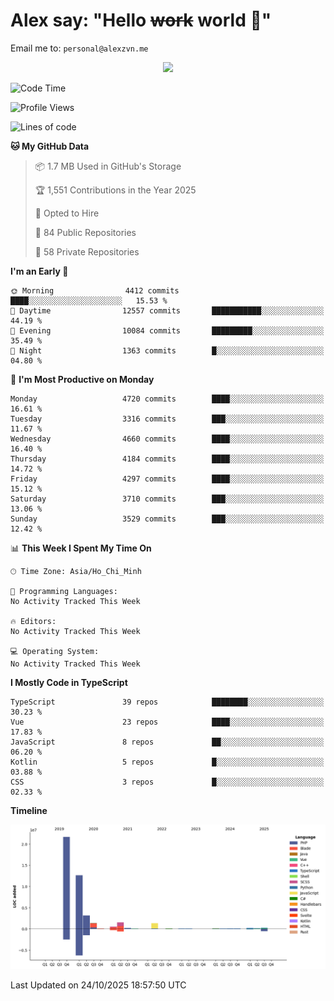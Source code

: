 # Alex say: "Hello ~~work~~ world 🐾"
Email me to: `personal@alexzvn.me`


<p align=center>
  <a href="https://skillicons.dev">
    <img src="https://skillicons.dev/icons?i=ts,js,php,nodejs,bun,vue,nuxt,react,svelte,tauri,laravel,rust,mongodb,docker,electron,redis,rabbitmq,tailwind,git,cloudflare,elysia,mysql,nginx,rollupjs,sentry,ubuntu,yarn,html,css,vite" />
  </a>
</p>

<!--START_SECTION:waka-->
![Code Time](http://img.shields.io/badge/Code%20Time-1%2C066%20hrs%2055%20mins-blue)

![Profile Views](http://img.shields.io/badge/Profile%20Views-2-blue)

![Lines of code](https://img.shields.io/badge/From%20Hello%20World%20I%27ve%20Written-43.7%20million%20lines%20of%20code-blue)

**🐱 My GitHub Data** 

> 📦 1.7 MB Used in GitHub's Storage 
 > 
> 🏆 1,551 Contributions in the Year 2025
 > 
> 💼 Opted to Hire
 > 
> 📜 84 Public Repositories 
 > 
> 🔑 58 Private Repositories 
 > 
**I'm an Early 🐤** 

```text
🌞 Morning                4412 commits        ████░░░░░░░░░░░░░░░░░░░░░   15.53 % 
🌆 Daytime                12557 commits       ███████████░░░░░░░░░░░░░░   44.19 % 
🌃 Evening                10084 commits       █████████░░░░░░░░░░░░░░░░   35.49 % 
🌙 Night                  1363 commits        █░░░░░░░░░░░░░░░░░░░░░░░░   04.80 % 
```
📅 **I'm Most Productive on Monday** 

```text
Monday                   4720 commits        ████░░░░░░░░░░░░░░░░░░░░░   16.61 % 
Tuesday                  3316 commits        ███░░░░░░░░░░░░░░░░░░░░░░   11.67 % 
Wednesday                4660 commits        ████░░░░░░░░░░░░░░░░░░░░░   16.40 % 
Thursday                 4184 commits        ████░░░░░░░░░░░░░░░░░░░░░   14.72 % 
Friday                   4297 commits        ████░░░░░░░░░░░░░░░░░░░░░   15.12 % 
Saturday                 3710 commits        ███░░░░░░░░░░░░░░░░░░░░░░   13.06 % 
Sunday                   3529 commits        ███░░░░░░░░░░░░░░░░░░░░░░   12.42 % 
```


📊 **This Week I Spent My Time On** 

```text
🕑︎ Time Zone: Asia/Ho_Chi_Minh

💬 Programming Languages: 
No Activity Tracked This Week

🔥 Editors: 
No Activity Tracked This Week

💻 Operating System: 
No Activity Tracked This Week
```

**I Mostly Code in TypeScript** 

```text
TypeScript               39 repos            ████████░░░░░░░░░░░░░░░░░   30.23 % 
Vue                      23 repos            ████░░░░░░░░░░░░░░░░░░░░░   17.83 % 
JavaScript               8 repos             ██░░░░░░░░░░░░░░░░░░░░░░░   06.20 % 
Kotlin                   5 repos             █░░░░░░░░░░░░░░░░░░░░░░░░   03.88 % 
CSS                      3 repos             █░░░░░░░░░░░░░░░░░░░░░░░░   02.33 % 
```



**Timeline**

![Lines of Code chart](https://raw.githubusercontent.com/alexzvn/alexzvn/main/assets/bar_graph.png)


 Last Updated on 24/10/2025 18:57:50 UTC
<!--END_SECTION:waka-->
